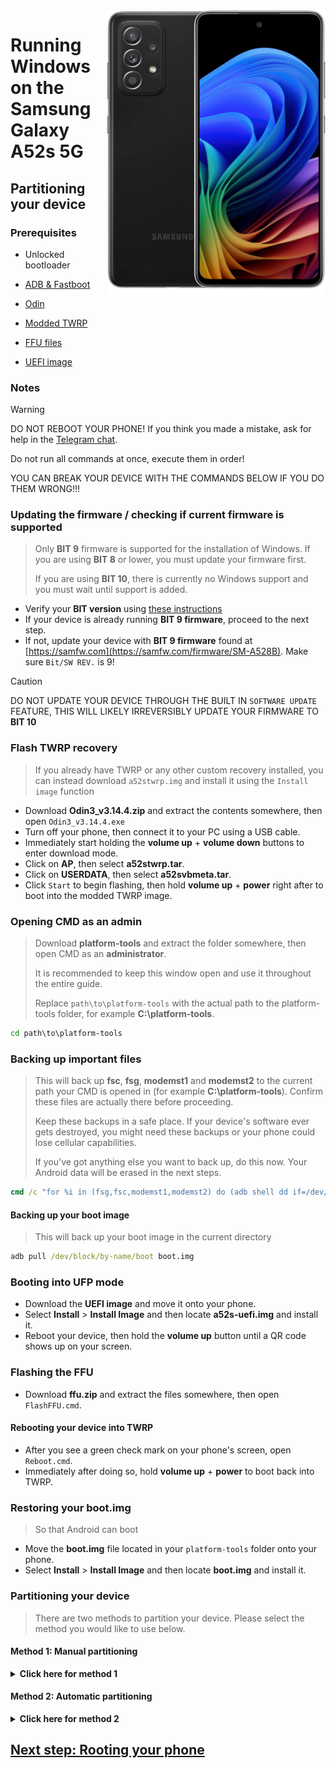 <img align="right" src="https://github.com/n00b69/woa-a52s/blob/main/a52s.png" width="350" alt="Windows 11 running on a52sxq">

# Running Windows on the Samsung Galaxy A52s 5G

## Partitioning your device

### Prerequisites
- Unlocked bootloader

- [ADB & Fastboot](https://developer.android.com/studio/releases/platform-tools)
  
- [Odin](https://github.com/n00b69/woa-a52s/releases/download/Files/Odin3_v3.14.4.zip)
  
- [Modded TWRP](https://github.com/n00b69/woa-a52s/releases/tag/Recovery)

- [FFU files](https://github.com/n00b69/woa-a52s/releases/download/Files/ffu.zip)

- [UEFI image](https://github.com/n00b69/woa-a52s/releases/tag/UEFI)

### Notes
> [!WARNING]  
> 
> DO NOT REBOOT YOUR PHONE! If you think you made a mistake, ask for help in the [Telegram chat](https://t.me/a52sxq_uefi).
> 
> Do not run all commands at once, execute them in order!
>
> YOU CAN BREAK YOUR DEVICE WITH THE COMMANDS BELOW IF YOU DO THEM WRONG!!!

### Updating the firmware / checking if current firmware is supported
> Only **BIT 9** firmware is supported for the installation of Windows. If you are using **BIT 8** or lower, you must update your firmware first.
>
> If you are using **BIT 10**, there is currently no Windows support and you must wait until support is added.

- Verify your **BIT version** using [these instructions](materials.md#check-bootloader-version)
- If your device is already running **BIT 9 firmware**, proceed to the next step.
- If not, update your device with **BIT 9 firmware** found at [https://samfw.com](https://samfw.com/firmware/SM-A528B). Make sure `Bit/SW REV.` is 9!

> [!Caution]
> DO NOT UPDATE YOUR DEVICE THROUGH THE BUILT IN `SOFTWARE UPDATE` FEATURE, THIS WILL LIKELY IRREVERSIBLY UPDATE YOUR FIRMWARE TO **BIT 10**

### Flash TWRP recovery
> If you already have TWRP or any other custom recovery installed, you can instead download `a52stwrp.img` and install it using the `Install image` function
- Download **Odin3_v3.14.4.zip** and extract the contents somewhere, then open `Odin3_v3.14.4.exe`
- Turn off your phone, then connect it to your PC using a USB cable.
- Immediately start holding the **volume up** + **volume down** buttons to enter download mode.
- Click on **AP**, then select **a52stwrp.tar**.
- Click on **USERDATA**, then select **a52svbmeta.tar**.
- Click `Start` to begin flashing, then hold **volume up** + **power** right after to boot into the modded TWRP image.

### Opening CMD as an admin
> Download **platform-tools** and extract the folder somewhere, then open CMD as an **administrator**.
>
> It is recommended to keep this window open and use it throughout the entire guide.
> 
> Replace `path\to\platform-tools` with the actual path to the platform-tools folder, for example **C:\platform-tools**.
```cmd
cd path\to\platform-tools
```

### Backing up important files
> This will back up **fsc**, **fsg**, **modemst1** and **modemst2** to the current path your CMD is opened in (for example **C:\platform-tools**). Confirm these files are actually there before proceeding.
> 
> Keep these backups in a safe place. If your device's software ever gets destroyed, you might need these backups or your phone could lose cellular capabilities.
>
> If you've got anything else you want to back up, do this now. Your Android data will be erased in the next steps.
```cmd
cmd /c "for %i in (fsg,fsc,modemst1,modemst2) do (adb shell dd if=/dev/block/by-name/%i of=/tmp/%i.bin & adb pull /tmp/%i.bin)"
```

#### Backing up your boot image
> This will back up your boot image in the current directory
```cmd
adb pull /dev/block/by-name/boot boot.img
```

### Booting into UFP mode
- Download the **UEFI image** and move it onto your phone.
- Select **Install** > **Install Image** and then locate **a52s-uefi.img** and install it.
- Reboot your device, then hold the **volume up** button until a QR code shows up on your screen.

### Flashing the FFU
- Download **ffu.zip** and extract the files somewhere, then open `FlashFFU.cmd`.

#### Rebooting your device into TWRP
- After you see a green check mark on your phone's screen, open `Reboot.cmd`.
- Immediately after doing so, hold **volume up** + **power** to boot back into TWRP.

### Restoring your boot.img
> So that Android can boot
- Move the **boot.img** file located in your `platform-tools` folder onto your phone.
- Select **Install** > **Install Image** and then locate **boot.img** and install it.

### Partitioning your device
> There are two methods to partition your device. Please select the method you would like to use below. 

#### Method 1: Manual partitioning 

<details>
  <summary><strong>Click here for method 1</strong></summary> 

#### Unmount data
```cmd
adb shell umount /dev/block/by-name/userdata
```

#### Preparing for partitioning
```cmd
adb shell parted /dev/block/sda
```

#### Printing the current partition table
> Parted will print the list of partitions, userdata should be the last partition in the list.
```cmd
print
```

#### Removing userdata
> Replace **$** with the number of the **userdata** partition, which should be **34**
```cmd
rm $
```

#### Recreating userdata
> Replace **13.2GB** with the former start value of **userdata** which we just deleted
>
> Replace **90GB** with the end value you want **userdata** to have. In this example Android will have 90GB-13.2GB=**76.8GB** of usable storage
```cmd
mkpart userdata ext4 13.2GB 90GB
```

#### Creating ESP partition
> Replace **90GB** with the end value of **userdata**
>
> Replace **90.3GB** with the value you used before, adding **0.3GB** to it
```cmd
mkpart esp fat32 90GB 90.3GB
```

#### Creating Windows partition
> Replace **90.3GB** with the end value of **esp**
```cmd
mkpart win ntfs 90.3GB -0MB
```

#### Making ESP bootable
> Use `print` to see all partitions. Replace "$" with your ESP partition number, which should be **35**
```cmd
set $ esp on
```

#### Exit parted
```cmd
quit
```

### Formatting Windows and ESP partitions
```cmd
adb shell mkfs.ntfs -f /dev/block/sda36 -L WINA52S
``` 

```cmd
adb shell mkfs.fat -F32 -s1 /dev/block/sda35 -n ESPA52S
```

### Formatting data
- Format all data in TWRP, or Android will not boot.
- ( Go to Wipe > Format data > type yes )

#### Check if Android still starts
- Just restart the phone, and see if Android still works

</details>

#### Method 2: Automatic partitioning 

<details>
  <summary><strong>Click here for method 2</strong></summary> 

### Run the partitioning script
> After running the script, enter the size (in GB) that you want Windows to be
>
> Do not write **GB**, just the number (for example **50**)
```cmd
adb shell partition
``` 

### Check if Android still starts
- Just restart the phone, and see if Android still works 

</details>

## [Next step: Rooting your phone](/guide/2-root.md)





















